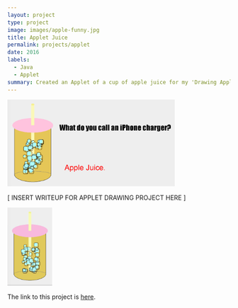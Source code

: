 ```yaml
---
layout: project
type: project
image: images/apple-funny.jpg
title: Applet Juice
permalink: projects/applet
date: 2016
labels:
  - Java
  - Applet
summary: Created an Applet of a cup of apple juice for my 'Drawing Applet' project. 
---
```


<img src="../images/applet-art.png" width="75%">


[ INSERT WRITEUP FOR APPLET DRAWING PROJECT HERE ]

<img src = "../images/applejuice.gif" width="20%">

The link to this project is [here](https://github.com/aprilbala/aprilbala.github.io/tree/master/projects/project-applet).



